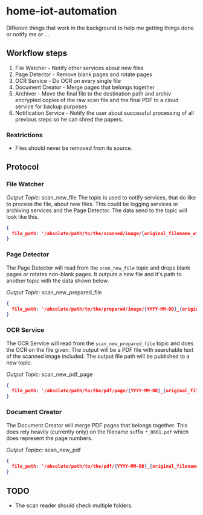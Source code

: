 # home-iot-automation
Different things that work in the background to help me getting things done or notify me or ...

## Workflow steps

1. File Watcher - Notify other services about new files
2. Page Detector - Remove blank pages and rotate pages
3. OCR Service - Do OCR on every single file
4. Document Creator - Merge pages that belongs together
5. Archiver - Move the final file to the destination path and archiv encrypted copies of the raw scan file and the final PDF to a cloud service for backup purposes
6. Notification Service - Notify the user about successful processing of all previous steps so he can shred the papers.

### Restrictions

* Files should never be removed from its source.

## Protocol

### File Watcher

*Output Topic*: scan_new_file
The topic is used to notify services, that do like to process the file, about new files.
This could be logging services or archiving services and the Page Detector.
The data send to the topic will look like this.

```json
{
  file_path: '/absolute/path/to/the/scanned/image/{original_filename_with_extension}'
}
```


### Page Detector

The Page Detector will read from the `scan_new_file` topic and drops blank pages or rotates non-blank pages.
It outputs a new file and it's path to another topic with the data shown below.

*Output Topic*: scan_new_prepared_file

```json
{
  file_path: '/absolute/path/to/the/prepared/image/{YYYY-MM-DD}_{original_filenam_with_extension}'
}
```


### OCR Service

The OCR Service will read from the `scan_new_prepared_file` topic and does the OCR on the file given.
The output will be a PDF file with searchable text of the scanned image included. 
The output file path will be published to a new topic.

*Output Topic*: scan_new_pdf_page

```json
{
  file_path: '/absolute/path/to/the/pdf/page/{YYYY-MM-DD}_{original_filename}.pdf'
}
```

### Document Creator 

The Document Creator will merge PDF pages that belongs together.
This does rely heavily (currently only) on the filename suffix `*_0001.pdf` which does represent the page numbers.

*Output Topipc*: scan_new_pdf

```json
{
  file_path: '/absolute/path/to/the/pdf/{YYYY-MM-DD}_{original_filename_without_pages_suffix}.pdf'
}
```

## TODO

* The scan reader should check multiple folders.
